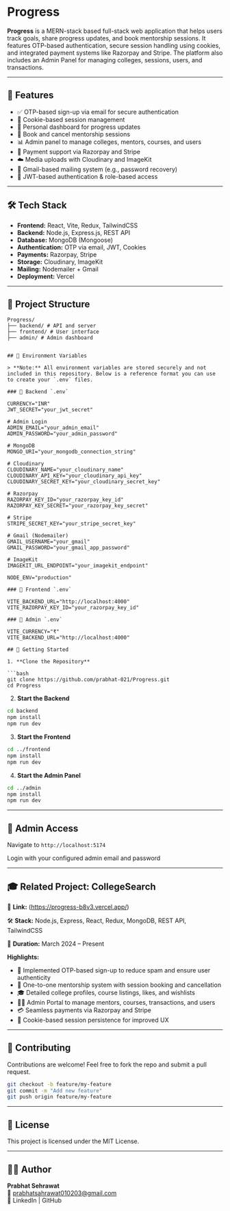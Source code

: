 # Progress

**Progress** is a MERN-stack based full-stack web application that helps users track goals, share progress updates, and book mentorship sessions. It features OTP-based authentication, secure session handling using cookies, and integrated payment systems like Razorpay and Stripe. The platform also includes an Admin Panel for managing colleges, sessions, users, and transactions.

---

## 🚀 Features

- ✅ OTP-based sign-up via email for secure authentication
- 🍪 Cookie-based session management
- 📝 Personal dashboard for progress updates
- 📅 Book and cancel mentorship sessions
- 📊 Admin panel to manage colleges, mentors, courses, and users
- 💸 Payment support via Razorpay and Stripe
- ☁️ Media uploads with Cloudinary and ImageKit
- 📧 Gmail-based mailing system (e.g., password recovery)
- 🔐 JWT-based authentication & role-based access

---

## 🛠️ Tech Stack

- **Frontend:** React, Vite, Redux, TailwindCSS
- **Backend:** Node.js, Express.js, REST API
- **Database:** MongoDB (Mongoose)
- **Authentication:** OTP via email, JWT, Cookies
- **Payments:** Razorpay, Stripe
- **Storage:** Cloudinary, ImageKit
- **Mailing:** Nodemailer + Gmail
- **Deployment:** Vercel

---

## 📁 Project Structure

```
Progress/
├── backend/ # API and server
├── frontend/ # User interface
├── admin/ # Admin dashboard

```

```

## 📄 Environment Variables

> **Note:** All environment variables are stored securely and not included in this repository. Below is a reference format you can use to create your `.env` files.

### 🔧 Backend `.env`

CURRENCY="INR"
JWT_SECRET="your_jwt_secret"

# Admin Login
ADMIN_EMAIL="your_admin_email"
ADMIN_PASSWORD="your_admin_password"

# MongoDB
MONGO_URI="your_mongodb_connection_string"

# Cloudinary
CLOUDINARY_NAME="your_cloudinary_name"
CLOUDINARY_API_KEY="your_cloudinary_api_key"
CLOUDINARY_SECRET_KEY="your_cloudinary_secret_key"

# Razorpay
RAZORPAY_KEY_ID="your_razorpay_key_id"
RAZORPAY_KEY_SECRET="your_razorpay_key_secret"

# Stripe
STRIPE_SECRET_KEY="your_stripe_secret_key"

# Gmail (Nodemailer)
GMAIL_USERNAME="your_gmail"
GMAIL_PASSWORD="your_gmail_app_password"

# ImageKit
IMAGEKIT_URL_ENDPOINT="your_imagekit_endpoint"

NODE_ENV="production"

### 🔧 Frontend `.env`

VITE_BACKEND_URL="http://localhost:4000"
VITE_RAZORPAY_KEY_ID="your_razorpay_key_id"

### 🔧 Admin `.env`

VITE_CURRENCY="₹"
VITE_BACKEND_URL="http://localhost:4000"

## 🧪 Getting Started

1. **Clone the Repository**

```bash
git clone https://github.com/prabhat-021/Progress.git
cd Progress
```

2. **Start the Backend**

```bash
cd backend
npm install
npm run dev
```

3. **Start the Frontend**

```bash
cd ../frontend
npm install
npm run dev
```

4. **Start the Admin Panel**

```bash
cd ../admin
npm install
npm run dev
```

---

## 📌 Admin Access

Navigate to `http://localhost:5174`

Login with your configured admin email and password

---

## 🎓 Related Project: CollegeSearch

📎 **Link:** (https://progress-b8v3.vercel.app/)

🛠 **Stack:** Node.js, Express, React, Redux, MongoDB, REST API, TailwindCSS

📅 **Duration:** March 2024 – Present

**Highlights:**

- 🔐 Implemented OTP-based sign-up to reduce spam and ensure user authenticity
- 👥 One-to-one mentorship system with session booking and cancellation
- 🎓 Detailed college profiles, course listings, likes, and wishlists
- 🧑‍💻 Admin Portal to manage mentors, courses, transactions, and users
- 💳 Seamless payments via Razorpay and Stripe
- 🍪 Cookie-based session persistence for improved UX

---

## 🤝 Contributing

Contributions are welcome!
Feel free to fork the repo and submit a pull request.

```bash
git checkout -b feature/my-feature
git commit -m "Add new feature"
git push origin feature/my-feature
```

---

## 📄 License

This project is licensed under the MIT License.

---

## 👨‍💻 Author

**Prabhat Sehrawat**  
📧 prabhatsahrawat010203@gmail.com  
🔗 LinkedIn | GitHub
```